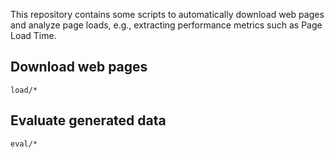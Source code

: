 This repository contains some scripts to automatically download web pages and analyze page loads, e.g., extracting performance metrics such as Page Load Time.

Download web pages
-----------

	load/*

Evaluate generated data
------------------------

	eval/*
